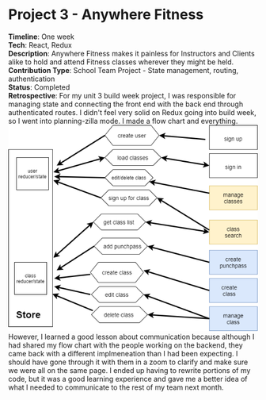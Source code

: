 # Project 3 - Anywhere Fitness  
**Timeline**: One week  
**Tech**: React, Redux  
**Description**: Anywhere Fitness makes it painless for Instructors and Clients alike to hold and attend Fitness classes wherever they might be held.    
**Contribution Type**: School Team Project - State management, routing, authentication  
**Status**: Completed  
**Retrospective**: For my unit 3 build week project, I was responsible for managing state and connecting the front end with the back end through authenticated routes. I didn't feel very solid on Redux going into build week, so I went into planning-zilla mode. I made a flow chart and everything.  
![flowchart showing the relationship between reducers/state and actions and things users should be able to do](https://github.com/RococoCoding/Anywhere-Fitness/blob/main/flowchart.png?raw=true)
However, I learned a good lesson about communication because although I had shared my flow chart with the people working on the backend, they came back with a different implmeneation than I had been expecting. I should have gone through it with them in a zoom to clarify and make sure we were all on the same page. I ended up having to rewrite portions of my code, but it was a good learning experience and gave me a better idea of what I needed to communicate to the rest of my team next month.
